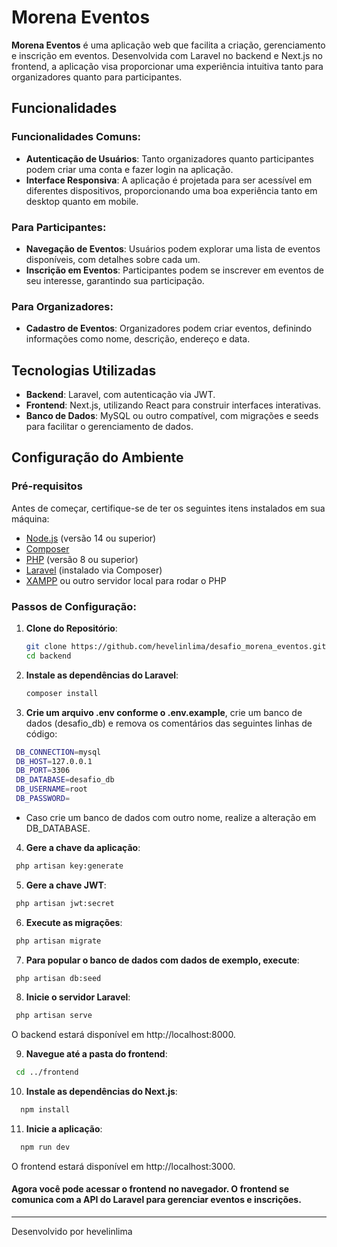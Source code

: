 # Morena Eventos

**Morena Eventos** é uma aplicação web que facilita a criação, gerenciamento e inscrição em eventos. Desenvolvida com Laravel no backend e Next.js no frontend, a aplicação visa proporcionar uma experiência intuitiva tanto para organizadores quanto para participantes.

## Funcionalidades

### Funcionalidades Comuns:
- **Autenticação de Usuários**: Tanto organizadores quanto participantes podem criar uma conta e fazer login na aplicação.
- **Interface Responsiva**: A aplicação é projetada para ser acessível em diferentes dispositivos, proporcionando uma boa experiência tanto em desktop quanto em mobile.
  
### Para Participantes:
- **Navegação de Eventos**: Usuários podem explorar uma lista de eventos disponíveis, com detalhes sobre cada um.
- **Inscrição em Eventos**: Participantes podem se inscrever em eventos de seu interesse, garantindo sua participação.

### Para Organizadores:
- **Cadastro de Eventos**: Organizadores podem criar eventos, definindo informações como nome, descrição, endereço e data.

## Tecnologias Utilizadas
- **Backend**: Laravel, com autenticação via JWT.
- **Frontend**: Next.js, utilizando React para construir interfaces interativas.
- **Banco de Dados**: MySQL ou outro compatível, com migrações e seeds para facilitar o gerenciamento de dados.

## Configuração do Ambiente
### Pré-requisitos

Antes de começar, certifique-se de ter os seguintes itens instalados em sua máquina:

- [Node.js](https://nodejs.org/) (versão 14 ou superior)
- [Composer](https://getcomposer.org/)
- [PHP](https://www.php.net/) (versão 8 ou superior)
- [Laravel](https://laravel.com/docs/8.x/installation) (instalado via Composer)
- [XAMPP](https://www.apachefriends.org/index.html) ou outro servidor local para rodar o PHP

### Passos de Configuração:

1. **Clone do Repositório**:
   ```bash
   git clone https://github.com/hevelinlima/desafio_morena_eventos.git
   cd backend
   ```
2. **Instale as dependências do Laravel**:
    ```bash
   composer install
   ```
3. **Crie um arquivo .env conforme o .env.example**, crie um banco de dados (desafio_db) e remova os comentários das seguintes linhas de código:
  ```bash
   DB_CONNECTION=mysql
   DB_HOST=127.0.0.1
   DB_PORT=3306
   DB_DATABASE=desafio_db
   DB_USERNAME=root
   DB_PASSWORD=
   ```
- Caso crie um banco de dados com outro nome, realize a alteração em DB_DATABASE.

4. **Gere a chave da aplicação**:
  ```bash
   php artisan key:generate
   ```
5. **Gere a chave JWT**:
  ```bash
   php artisan jwt:secret
   ```

6. **Execute as migrações**:
  ```bash
   php artisan migrate
   ```
7. **Para popular o banco de dados com dados de exemplo, execute**:
  ```bash
   php artisan db:seed
   ```

8. **Inicie o servidor Laravel**:
  ```bash
   php artisan serve
   ```
O backend estará disponível em http://localhost:8000.

9. **Navegue até a pasta do frontend**:
  ```bash
   cd ../frontend
   ```

10. **Instale as dependências do Next.js**:
  ```bash
    npm install
   ```
11. **Inicie a aplicação**:
  ```bash 
    npm run dev
   ```
O frontend estará disponível em http://localhost:3000.

#### Agora você pode acessar o frontend no navegador. O frontend se comunica com a API do Laravel para gerenciar eventos e inscrições.


---

Desenvolvido por hevelinlima
